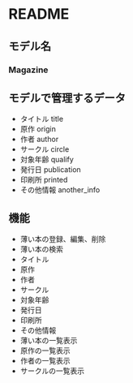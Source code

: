 # README

## モデル名
### Magazine

## モデルで管理するデータ
- タイトル title
- 原作 origin
- 作者 author
- サークル circle
- 対象年齢 qualify
- 発行日 publication
- 印刷所 printed
- その他情報 another_info

## 機能
- 薄い本の登録、編集、削除
- 薄い本の検索
 - タイトル
 - 原作
 - 作者
 - サークル
 - 対象年齢
 - 発行日
 - 印刷所
 - その他情報
- 薄い本の一覧表示
- 原作の一覧表示
- 作者の一覧表示
- サークルの一覧表示
